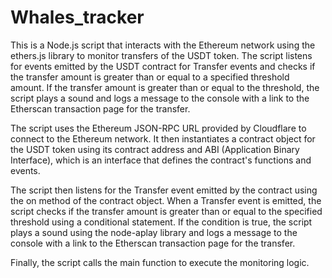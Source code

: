 # Whales_tracker

This is a Node.js script that interacts with the Ethereum network using the ethers.js library to monitor transfers of the USDT token. The script listens for events emitted by the USDT contract for Transfer events and checks if the transfer amount is greater than or equal to a specified threshold amount. If the transfer amount is greater than or equal to the threshold, the script plays a sound and logs a message to the console with a link to the Etherscan transaction page for the transfer.

The script uses the Ethereum JSON-RPC URL provided by Cloudflare to connect to the Ethereum network. It then instantiates a contract object for the USDT token using its contract address and ABI (Application Binary Interface), which is an interface that defines the contract's functions and events.

The script then listens for the Transfer event emitted by the contract using the on method of the contract object. When a Transfer event is emitted, the script checks if the transfer amount is greater than or equal to the specified threshold using a conditional statement. If the condition is true, the script plays a sound using the node-aplay library and logs a message to the console with a link to the Etherscan transaction page for the transfer.

Finally, the script calls the main function to execute the monitoring logic.
